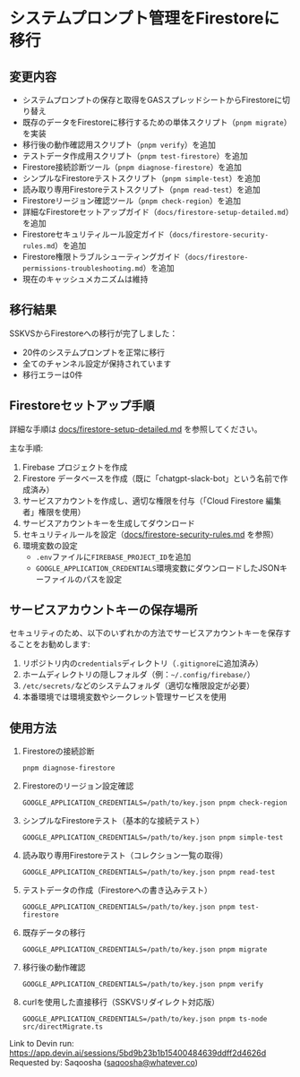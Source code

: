 # システムプロンプト管理をFirestoreに移行

## 変更内容
- システムプロンプトの保存と取得をGASスプレッドシートからFirestoreに切り替え
- 既存のデータをFirestoreに移行するための単体スクリプト（`pnpm migrate`）を実装
- 移行後の動作確認用スクリプト（`pnpm verify`）を追加
- テストデータ作成用スクリプト（`pnpm test-firestore`）を追加
- Firestore接続診断ツール（`pnpm diagnose-firestore`）を追加
- シンプルなFirestoreテストスクリプト（`pnpm simple-test`）を追加
- 読み取り専用Firestoreテストスクリプト（`pnpm read-test`）を追加
- Firestoreリージョン確認ツール（`pnpm check-region`）を追加
- 詳細なFirestoreセットアップガイド（`docs/firestore-setup-detailed.md`）を追加
- Firestoreセキュリティルール設定ガイド（`docs/firestore-security-rules.md`）を追加
- Firestore権限トラブルシューティングガイド（`docs/firestore-permissions-troubleshooting.md`）を追加
- 現在のキャッシュメカニズムは維持

## 移行結果
SSKVSからFirestoreへの移行が完了しました：
- 20件のシステムプロンプトを正常に移行
- 全てのチャンネル設定が保持されています
- 移行エラーは0件

## Firestoreセットアップ手順

詳細な手順は [docs/firestore-setup-detailed.md](docs/firestore-setup-detailed.md) を参照してください。

主な手順:
1. Firebase プロジェクトを作成
2. Firestore データベースを作成（既に「chatgpt-slack-bot」という名前で作成済み）
3. サービスアカウントを作成し、適切な権限を付与（「Cloud Firestore 編集者」権限を使用）
4. サービスアカウントキーを生成してダウンロード
5. セキュリティルールを設定（[docs/firestore-security-rules.md](docs/firestore-security-rules.md) を参照）
6. 環境変数の設定
   - `.env`ファイルに`FIREBASE_PROJECT_ID`を追加
   - `GOOGLE_APPLICATION_CREDENTIALS`環境変数にダウンロードしたJSONキーファイルのパスを設定

## サービスアカウントキーの保存場所
セキュリティのため、以下のいずれかの方法でサービスアカウントキーを保存することをお勧めします:

1. リポジトリ内の`credentials`ディレクトリ（`.gitignore`に追加済み）
2. ホームディレクトリの隠しフォルダ（例：`~/.config/firebase/`）
3. `/etc/secrets/`などのシステムフォルダ（適切な権限設定が必要）
4. 本番環境では環境変数やシークレット管理サービスを使用

## 使用方法
1. Firestoreの接続診断
   ```
   pnpm diagnose-firestore
   ```

2. Firestoreのリージョン設定確認
   ```
   GOOGLE_APPLICATION_CREDENTIALS=/path/to/key.json pnpm check-region
   ```

3. シンプルなFirestoreテスト（基本的な接続テスト）
   ```
   GOOGLE_APPLICATION_CREDENTIALS=/path/to/key.json pnpm simple-test
   ```

4. 読み取り専用Firestoreテスト（コレクション一覧の取得）
   ```
   GOOGLE_APPLICATION_CREDENTIALS=/path/to/key.json pnpm read-test
   ```

5. テストデータの作成（Firestoreへの書き込みテスト）
   ```
   GOOGLE_APPLICATION_CREDENTIALS=/path/to/key.json pnpm test-firestore
   ```

6. 既存データの移行
   ```
   GOOGLE_APPLICATION_CREDENTIALS=/path/to/key.json pnpm migrate
   ```

7. 移行後の動作確認
   ```
   GOOGLE_APPLICATION_CREDENTIALS=/path/to/key.json pnpm verify
   ```

8. curlを使用した直接移行（SSKVSリダイレクト対応版）
   ```
   GOOGLE_APPLICATION_CREDENTIALS=/path/to/key.json pnpm ts-node src/directMigrate.ts
   ```

Link to Devin run: https://app.devin.ai/sessions/5bd9b23b1b15400484639ddff2d4626d
Requested by: Saqoosha (saqoosha@whatever.co)
